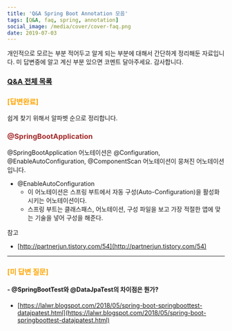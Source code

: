 ```yaml
---
title: 'Q&A Spring Boot Annotation 모음'
tags: [Q&A, faq, spring, annotation]
social_image: /media/cover/cover-faq.png
date: 2019-07-03
---
```


개인적으로 모르는 부분 적어두고 알게 되는 부분에 대해서 간단하게 정리해둔 자료입니다.
미 답변중에 알고 계신 부분 있으면 코멘트 달아주세요. 감사합니다.

### [Q&A 전체 목록](https://blog.advenoh.pe.kr/java/QA-%EA%B0%9C%EB%B0%9C%EA%B4%80%EB%A0%A8-%EC%A7%88%EB%AC%B8-%EB%AA%A8%EC%9D%8C/)

### <span style="color:orange">[답변완료]</span>

쉽게 찾기 위해서 알파벳 순으로 정리합니다.

### <span style="color:brown">@SpringBootApplication</span>

@SpringBootApplication 어노테이션은 @Configuration, @EnableAutoConfiguration, @ComponentScan 어노테이션이 뭉쳐진 어노테이션입니다.

* @EnableAutoConfiguration
	* 이 어노테이션은 스프링 부트에서 자동 구성(Auto-Configuration)을 활성화 시키는 어노테이션이다.
	* 스프링 부트는 클래스패스, 어노테이션, 구성 파일을 보고 가장 적절한 앱에 맞는 기술을 넣어 구성을 해준다.

참고
* [http://partnerjun.tistory.com/54](http://partnerjun.tistory.com/54)

- - - -

### <span style="color:orange">[미 답변 질문]</span>

#### - @SpringBootTest와 @DataJpaTest의 차이점은 뭔가?
* [https://lalwr.blogspot.com/2018/05/spring-boot-springboottest-datajpatest.html](https://lalwr.blogspot.com/2018/05/spring-boot-springboottest-datajpatest.html)

